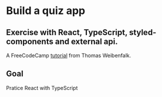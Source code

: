 # Build a quiz app

## Exercise with React, TypeScript, styled-components and external api.

A FreeCodeCamp [tutorial](https://www.youtube.com/watch?v=F2JCjVSZlG0) from Thomas Weibenfalk.

## Goal

Pratice React with TypeScript
